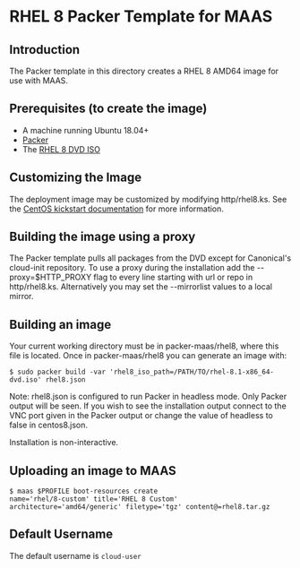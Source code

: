 # RHEL 8 Packer Template for MAAS

## Introduction
The Packer template in this directory creates a RHEL 8 AMD64 image for use with MAAS.

## Prerequisites (to create the image)

* A machine running Ubuntu 18.04+
* [Packer](https://www.packer.io/intro/getting-started/install.html)
* The [RHEL 8 DVD ISO](https://developers.redhat.com/products/rhel/download)

## Customizing the Image
The deployment image may be customized by modifying http/rhel8.ks. See the [CentOS kickstart documentation](https://docs.centos.org/en-US/centos/install-guide/Kickstart2/) for more information.

## Building the image using a proxy
The Packer template pulls all packages from the DVD except for Canonical's
cloud-init repository. To use a proxy during the installation add the
--proxy=$HTTP_PROXY flag to every line starting with url or repo in
http/rhel8.ks. Alternatively you may set the --mirrorlist values to a
local mirror.

## Building an image
Your current working directory must be in packer-maas/rhel8, where this file
is located. Once in packer-maas/rhel8 you can generate an image with:

```
$ sudo packer build -var 'rhel8_iso_path=/PATH/TO/rhel-8.1-x86_64-dvd.iso' rhel8.json
```

Note: rhel8.json is configured to run Packer in headless mode. Only Packer
output will be seen. If you wish to see the installation output connect to the
VNC port given in the Packer output or change the value of headless to false in
centos8.json.

Installation is non-interactive.

## Uploading an image to MAAS
```
$ maas $PROFILE boot-resources create
name='rhel/8-custom' title='RHEL 8 Custom' architecture='amd64/generic' filetype='tgz' content@=rhel8.tar.gz
```

## Default Username
The default username is ```cloud-user```
